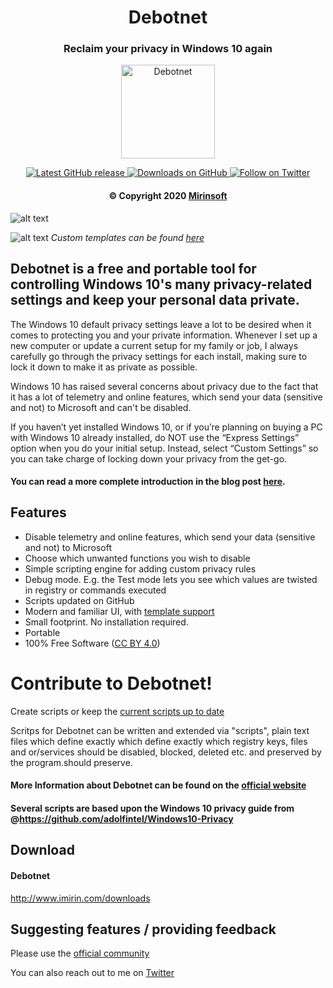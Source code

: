 <h1 align="center"> Debotnet </h1>
<h3 align="center"> Reclaim your privacy in Windows 10 again</h3>

<p align="center">
<a href="https://github.com/Mirinsoft/Debotnet" target="_blank">
<img align="center" alt="Debotnet" src="https://github.com/Mirinsoft/Debotnet/raw/master/debotnet.png" width="150" height="150" />
</a>
</p>

<p align="center">
 
<a href="https://github.com/Mirinsoft/Debotnet/releases/latest" target="_blank">
 <img alt="Latest GitHub release" src="https://img.shields.io/github/release/mirinsoft/debotnet.svg" />
</a>
<a href="https://github.com/Mirinsoft/Debotnet/releases" target="_blank">
 <img alt="Downloads on GitHub" src="https://img.shields.io/github/downloads/Mirinsoft/debotnet/total.svg?style=flat-square" />
</a>
<a href="https://twitter.com/Mirinsoft" target="_blank">
 <img alt="Follow on Twitter" src="https://img.shields.io/twitter/follow/Mirinsoft.svg?label=Follow" />
</a>
</p>

<h4 align="center">&copy Copyright 2020 <a href="https://www.mirinsoft.com" target="_blank">Mirinsoft</a></h4>

![alt text](https://www.mirinsoft.com/images/news/debotnet-intro.png)

![alt text](https://www.mirinsoft.com/images/news/debotnet-custom-ui.png)
*Custom templates can be found [here](https://github.com/Mirinsoft/Debotnet/tree/master/templates.md)*

## Debotnet is a free and portable tool for controlling Windows 10's many privacy-related settings and keep your personal data private.

The Windows 10 default privacy settings leave a lot to be desired when it comes to protecting you and your private information. Whenever I set up a new computer or update a current setup for my family or job, I always carefully go through the privacy settings for each install, making sure to lock it down to make it as private as possible.

Windows 10 has raised several concerns about privacy due to the fact that it has a lot of telemetry and online features, which send your data (sensitive and not) to Microsoft and can't be disabled.

If you haven’t yet installed Windows 10, or if you’re planning on buying a PC with Windows 10 already installed, do NOT use the “Express Settings” option when you do your initial setup. Instead, select “Custom Settings” so you can take charge of locking down your privacy from the get-go. 

#### You can read a more complete introduction in the blog post [here](https://www.mirinsoft.com/blog/news/60-take-charge-of-locking-down-your-privacy-with-debotnet).

Features
--------
* Disable telemetry and online features, which send your data (sensitive and not) to Microsoft
* Choose which unwanted functions you wish to disable
* Simple scripting engine for adding custom privacy rules
* Debug mode. E.g. the Test mode lets you see which values are twisted in registry or commands executed
* Scripts updated on GitHub
* Modern and familiar UI, with [template support](https://github.com/Mirinsoft/Roboget/blob/master/templates/templates.md)
* Small footprint. No installation required.
* Portable
* 100% Free Software ([CC BY 4.0](https://creativecommons.org/licenses/by/4.0/))

# Contribute to Debotnet!
Create scripts or keep the [current scripts up to date](https://github.com/Mirinsoft/Debotnet/blob/master/scripts/)

Scritps for Debotnet can be written and extended via "scripts", plain text files which define exactly which define exactly which registry keys, files and or/services should be disabled, blocked, deleted etc. and preserved by the program.should preserve.

#### More Information about Debotnet can be found on the [official website](https://www.imirin.com)
#### Several scripts are based upon the Windows 10 privacy guide from @https://github.com/adolfintel/Windows10-Privacy

## Download 

#### Debotnet
http://www.imirin.com/downloads

## Suggesting features / providing feedback
Please use the [official community](https://www.mirinsoft.com/community)

You can also reach out to me on [Twitter](https://twitter.com/Mirinsoft)

